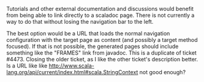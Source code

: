 Tutorials and other external documentation and discussions would benefit from being able to link directly to a scaladoc page.  There is not currently a way to do that without losing the navigation bar to the left.

The best option would be a URL that loads the normal navigation configuration with the target page as content (and possibly a target method focused).  If that is not possible, the generated pages should include something like the "FRAMES" link from javadoc.
This is a duplicate of ticket #4473. Closing the older ticket, as I like the other ticket's description better.
Is a URL like like http://www.scala-lang.org/api/current/index.html#scala.StringContext not good enough?
